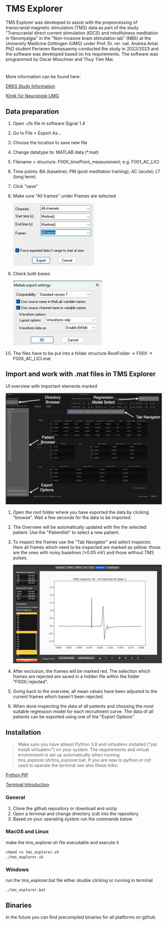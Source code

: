 # TMS Explorer

TMS Explorer was developed to assist with the preprocessing of transcranial magnetic stimulation (TMS) data as part of the study "Transcranial direct current stimulation (tDCS) and mindfulness meditation in fibromyalgia" in the "Non-invasive brain stimulation lab" (NBS) at the University Medicine Göttingen (UMG) under Prof. Dr. rer. nat. Andrea Antal. PhD student Perianen Ramasawmy conducted the study in 2022/2023 and the software was developed based on his requirements. The software was programmed by Oscar Moschner and Thuy Tien Mai.


#
More information can be found here:

[DRKS Study Information](https://drks.de/search/de/trial/DRKS00029024)

[Klinik für Neurologie UMG](https://neurologie.umg.eu)


## Data preparation
1. Open .cfs file in software Signal 1.4  
2. Go to File > Export As...
3. Choose the location to save new file
4. Change datatype to: MATLAB data (*.mat)
5. Filename > structure: F00X_timePoint_measurement; e.g. F001_AC_LICI
6. Time points: BA (baseline); PM (post meditation training); AC (acute); LT (long term)
7. Click "save"
8. Make sure "All frames" under Frames are selected
 
    ![Screenshot Signal 1](/img/screenshot_signal_export_1.png)
9.  Check both boxes
    
    ![Screenshot Signal 2](/img/screenshot_signal_export_2.png)

10. The files have to be put into a folder structure RootFolder -> F00X -> F00X_AC_LICI.mat

## Import and work with .mat files in TMS Explorer

UI overview with important elements marked

   ![Screenshot Overview](/img/screenshot_overview.png)


1. Open the root folder where you have exported the data  by clicking "browse". Wait a few seconds for the data to be imported.

2. The Overview will be automatically updated with the the selected patient. Use the "Patientlist" to select a new patient.

3. To inspect the frames use the "Tab Navigator" and select inspector. Here all frames which need to be inspected are marked as yellow: those are the ones with noisy baselines (>0.05 mV) and those without TMS pulses. 
 
    ![Screenshot Inspector](/img/screenshot_inspector.png)
   
4. After exclusion, the frames will be marked red. The selection which frames are rejected are saved in a hidden file within the folder "F00X/.rejected".

5. Going back to the overview, all mean values have been adjusted to the current frames which haven't been rejected.
   
6. When done inspecting the data of all patients and choosing the most suitable regression model for each recruitment curve. The data of all patients can be exported using one of the "Export Options".

## Installation
>Make sure you have atleast Python 3.9 and virtualenv installed ("pip install virtualenv") on your system. The requirements and virtual environment is set up automatically when running tms_explorer.sh/tms_explorer.bat. If you are new to python or not used to operate the terminal see also these links:

[Python PIP](https://packaging.python.org/en/latest/tutorials/installing-packages/)

[Terminal Introduction](https://cs.colby.edu/maxwell/courses/tutorials/terminal/)



### General

   1. Clone the github repository or download and unzip
   2. Open a terminal and change directory (cd) into the repository
   3. Based on your operating system run the commands below

### MacOS and Linux
make the tms_explorer.sh file executable and execute it

    chmod +x tms_explorer.sh
    ./tms_explorer.sh

### Windows
run the tms_explorer.bat file either double clicking or running in terminal

    ./tms_explorer.bat

## Binaries
In the future you can find precompiled binaries for all platforms on github. 